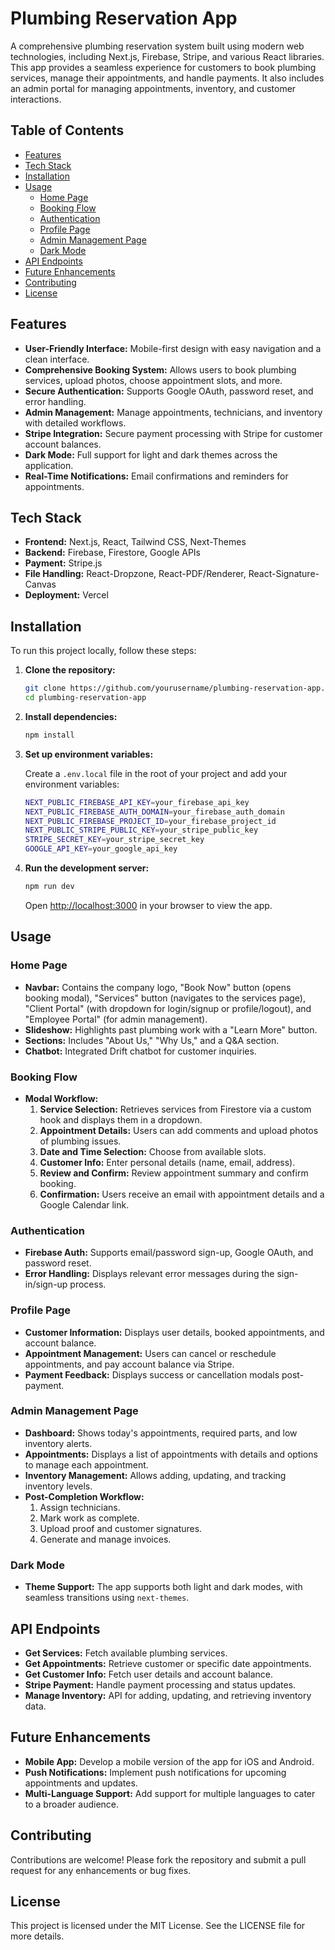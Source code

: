 # Plumbing Reservation App

A comprehensive plumbing reservation system built using modern web technologies, including Next.js, Firebase, Stripe, and various React libraries. This app provides a seamless experience for customers to book plumbing services, manage their appointments, and handle payments. It also includes an admin portal for managing appointments, inventory, and customer interactions.

## Table of Contents

- [Features](#features)
- [Tech Stack](#tech-stack)
- [Installation](#installation)
- [Usage](#usage)
  - [Home Page](#home-page)
  - [Booking Flow](#booking-flow)
  - [Authentication](#authentication)
  - [Profile Page](#profile-page)
  - [Admin Management Page](#admin-management-page)
  - [Dark Mode](#dark-mode)
- [API Endpoints](#api-endpoints)
- [Future Enhancements](#future-enhancements)
- [Contributing](#contributing)
- [License](#license)

## Features

* **User-Friendly Interface:** Mobile-first design with easy navigation and a clean interface.
* **Comprehensive Booking System:** Allows users to book plumbing services, upload photos, choose appointment slots, and more.
* **Secure Authentication:** Supports Google OAuth, password reset, and error handling.
* **Admin Management:** Manage appointments, technicians, and inventory with detailed workflows.
* **Stripe Integration:** Secure payment processing with Stripe for customer account balances.
* **Dark Mode:** Full support for light and dark themes across the application.
* **Real-Time Notifications:** Email confirmations and reminders for appointments.

## Tech Stack

* **Frontend:** Next.js, React, Tailwind CSS, Next-Themes
* **Backend:** Firebase, Firestore, Google APIs
* **Payment:** Stripe.js
* **File Handling:** React-Dropzone, React-PDF/Renderer, React-Signature-Canvas
* **Deployment:** Vercel

## Installation

To run this project locally, follow these steps:

1. **Clone the repository:**

    ```bash
    git clone https://github.com/yourusername/plumbing-reservation-app.git
    cd plumbing-reservation-app
    ```

2. **Install dependencies:**

    ```bash
    npm install
    ```

3. **Set up environment variables:**

    Create a `.env.local` file in the root of your project and add your environment variables:

    ```bash
    NEXT_PUBLIC_FIREBASE_API_KEY=your_firebase_api_key
    NEXT_PUBLIC_FIREBASE_AUTH_DOMAIN=your_firebase_auth_domain
    NEXT_PUBLIC_FIREBASE_PROJECT_ID=your_firebase_project_id
    NEXT_PUBLIC_STRIPE_PUBLIC_KEY=your_stripe_public_key
    STRIPE_SECRET_KEY=your_stripe_secret_key
    GOOGLE_API_KEY=your_google_api_key
    ```

4. **Run the development server:**

    ```bash
    npm run dev
    ```

    Open [http://localhost:3000](http://localhost:3000) in your browser to view the app.

## Usage

### Home Page

- **Navbar:** Contains the company logo, "Book Now" button (opens booking modal), "Services" button (navigates to the services page), "Client Portal" (with dropdown for login/signup or profile/logout), and "Employee Portal" (for admin management).
- **Slideshow:** Highlights past plumbing work with a "Learn More" button.
- **Sections:** Includes "About Us," "Why Us," and a Q&A section.
- **Chatbot:** Integrated Drift chatbot for customer inquiries.

### Booking Flow

- **Modal Workflow:**
  1. **Service Selection:** Retrieves services from Firestore via a custom hook and displays them in a dropdown.
  2. **Appointment Details:** Users can add comments and upload photos of plumbing issues.
  3. **Date and Time Selection:** Choose from available slots.
  4. **Customer Info:** Enter personal details (name, email, address).
  5. **Review and Confirm:** Review appointment summary and confirm booking.
  6. **Confirmation:** Users receive an email with appointment details and a Google Calendar link.

### Authentication

- **Firebase Auth:** Supports email/password sign-up, Google OAuth, and password reset.
- **Error Handling:** Displays relevant error messages during the sign-in/sign-up process.

### Profile Page

- **Customer Information:** Displays user details, booked appointments, and account balance.
- **Appointment Management:** Users can cancel or reschedule appointments, and pay account balance via Stripe.
- **Payment Feedback:** Displays success or cancellation modals post-payment.

### Admin Management Page

- **Dashboard:** Shows today's appointments, required parts, and low inventory alerts.
- **Appointments:** Displays a list of appointments with details and options to manage each appointment.
- **Inventory Management:** Allows adding, updating, and tracking inventory levels.
- **Post-Completion Workflow:**
  1. Assign technicians.
  2. Mark work as complete.
  3. Upload proof and customer signatures.
  4. Generate and manage invoices.

### Dark Mode

- **Theme Support:** The app supports both light and dark modes, with seamless transitions using `next-themes`.

## API Endpoints

- **Get Services:** Fetch available plumbing services.
- **Get Appointments:** Retrieve customer or specific date appointments.
- **Get Customer Info:** Fetch user details and account balance.
- **Stripe Payment:** Handle payment processing and status updates.
- **Manage Inventory:** API for adding, updating, and retrieving inventory data.

## Future Enhancements

- **Mobile App:** Develop a mobile version of the app for iOS and Android.
- **Push Notifications:** Implement push notifications for upcoming appointments and updates.
- **Multi-Language Support:** Add support for multiple languages to cater to a broader audience.

## Contributing

Contributions are welcome! Please fork the repository and submit a pull request for any enhancements or bug fixes.

## License

This project is licensed under the MIT License. See the LICENSE file for more details.
